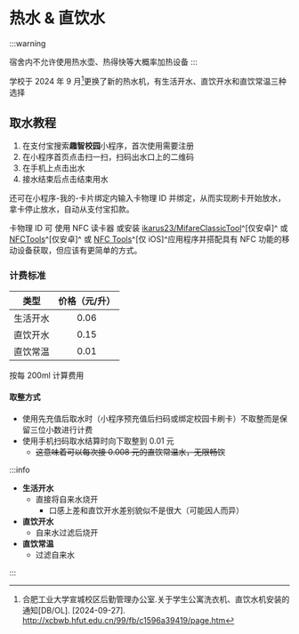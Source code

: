 # 热水 & 直饮水

:::warning

宿舍内不允许使用热水壶、热得快等大概率加热设备
:::

学校于 2024 年 9 月[^1]更换了新的热水机，有生活开水、直饮开水和直饮常温三种选择

## 取水教程

1. 在支付宝搜索**趣智校园**小程序，首次使用需要注册
2. 在小程序首页点击扫一扫，扫码出水口上的二维码
3. 在手机上点击出水
4. 接水结束后点击结束用水

还可在小程序-我的-卡片绑定内输入卡物理 ID 并绑定，从而实现刷卡开始放水，拿卡停止放水，自动从支付宝扣款。

卡物理 ID 可 使用 NFC 读卡器 或安装 [ikarus23/MifareClassicTool](https://github.com/ikarus23/MifareClassicTool)^[仅安卓]^ 或 [NFCTools](market://details?id=com.wakdev.wdnfc)^[仅安卓]^ 或 [NFC Tools](https://apps.apple.com/cn/app/nfc-tools/id1252962749)^[仅 iOS]^应用程序并搭配具有 NFC 功能的移动设备获取，但应该有更简单的方式。

### 计费标准

| 类型     | 价格（元/升） |
| -------- | :-----------: |
| 生活开水 |     0.06      |
| 直饮开水 |     0.15      |
| 直饮常温 |     0.01      |

按每 200ml 计算费用

#### 取整方式

- 使用先充值后取水时（小程序预充值后扫码或绑定校园卡刷卡）不取整而是保留三位小数进行计费
- 使用手机扫码取水结算时向下取整到 0.01 元
  - ~~这意味着可以每次接 0.008 元的直饮常温水，无限畅饮~~

:::info

- **生活开水**
  - 直接将自来水烧开
    - 口感上差和直饮开水差别貌似不是很大（可能因人而异）
- **直饮开水**
  - 自来水过滤后烧开
- **直饮常温**
  - 过滤自来水

:::

[^1]:
    合肥工业大学宣城校区后勤管理办公室.关于学生公寓洗衣机、直饮水机安装的通知[DB/OL]. [2024-09-27].  
    <http://xcbwb.hfut.edu.cn/99/fb/c1596a39419/page.htm>
